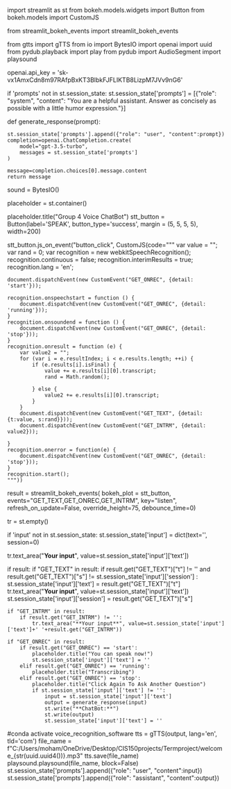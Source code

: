 import streamlit as st
from bokeh.models.widgets import Button
from bokeh.models import CustomJS

from streamlit_bokeh_events import streamlit_bokeh_events

from gtts import gTTS
from io import BytesIO
import openai
import uuid
from pydub.playback import play
from pydub import AudioSegment
import playsound

openai.api_key = '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'

if 'prompts' not in st.session_state:
    st.session_state['prompts'] = [{"role": "system", "content": "You are a helpful assistant. Answer as concisely as possible with a little humor expression."}]

def generate_response(prompt):

    st.session_state['prompts'].append({"role": "user", "content":prompt})
    completion=openai.ChatCompletion.create(
        model="gpt-3.5-turbo",
        messages = st.session_state['prompts']
    )

    message=completion.choices[0].message.content
    return message

sound = BytesIO()

placeholder = st.container()

placeholder.title("Group 4 Voice ChatBot")
stt_button = Button(label='SPEAK', button_type='success', margin = (5, 5, 5, 5), width=200)


stt_button.js_on_event("button_click", CustomJS(code="""
    var value = "";
    var rand = 0;
    var recognition = new webkitSpeechRecognition();
    recognition.continuous = false;
    recognition.interimResults = true;
    recognition.lang = 'en';

    document.dispatchEvent(new CustomEvent("GET_ONREC", {detail: 'start'}));

    recognition.onspeechstart = function () {
        document.dispatchEvent(new CustomEvent("GET_ONREC", {detail: 'running'}));
    }
    recognition.onsoundend = function () {
        document.dispatchEvent(new CustomEvent("GET_ONREC", {detail: 'stop'}));
    }
    recognition.onresult = function (e) {
        var value2 = "";
        for (var i = e.resultIndex; i < e.results.length; ++i) {
            if (e.results[i].isFinal) {
                value += e.results[i][0].transcript;
                rand = Math.random();

            } else {
                value2 += e.results[i][0].transcript;
            }
        }
        document.dispatchEvent(new CustomEvent("GET_TEXT", {detail: {t:value, s:rand}}));
        document.dispatchEvent(new CustomEvent("GET_INTRM", {detail: value2}));

    }
    recognition.onerror = function(e) {
        document.dispatchEvent(new CustomEvent("GET_ONREC", {detail: 'stop'}));
    }
    recognition.start();
    """))

result = streamlit_bokeh_events(
    bokeh_plot = stt_button,
    events="GET_TEXT,GET_ONREC,GET_INTRM",
    key="listen",
    refresh_on_update=False,
    override_height=75,
    debounce_time=0)

tr = st.empty()

if 'input' not in st.session_state:
    st.session_state['input'] = dict(text='', session=0)

tr.text_area("**Your input**", value=st.session_state['input']['text'])

if result:
    if "GET_TEXT" in result:
        if result.get("GET_TEXT")["t"] != '' and result.get("GET_TEXT")["s"] != st.session_state['input']['session'] :
            st.session_state['input']['text'] = result.get("GET_TEXT")["t"]
            tr.text_area("**Your input**", value=st.session_state['input']['text'])
            st.session_state['input']['session'] = result.get("GET_TEXT")["s"]

    if "GET_INTRM" in result:
        if result.get("GET_INTRM") != '':
            tr.text_area("**Your input**", value=st.session_state['input']['text']+' '+result.get("GET_INTRM"))

    if "GET_ONREC" in result:
        if result.get("GET_ONREC") == 'start':
            placeholder.title("You can speak now!")
            st.session_state['input']['text'] = ''
        elif result.get("GET_ONREC") == 'running':
            placeholder.title("Transcribing")
        elif result.get("GET_ONREC") == 'stop':
            placeholder.title("Click Again To Ask Another Question")
            if st.session_state['input']['text'] != '':
                input = st.session_state['input']['text']
                output = generate_response(input)
                st.write("**ChatBot:**")
                st.write(output)
                st.session_state['input']['text'] = ''
#conda activate voice_recognition_software
                tts = gTTS(output, lang='en', tld='com')
                file_name = f"C:/Users/moham/OneDrive/Desktop/CIS150projects/Termproject/welcome_{str(uuid.uuid4())}.mp3"
                tts.save(file_name)
                playsound.playsound(file_name, block=False)
                st.session_state['prompts'].append({"role": "user", "content":input})
                st.session_state['prompts'].append({"role": "assistant", "content":output})
